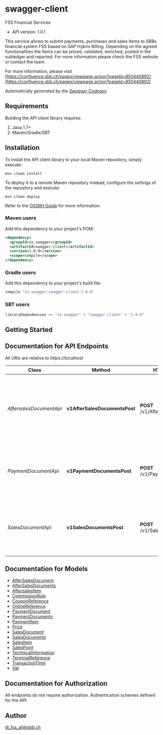 # swagger-client

FSS Financial Services
- API version: 1.0.1

This service allows to submit payments, purchases and sales Items to SBBs financial system FSS based on SAP Hybris Billing. Depending on the agreed functionalities the Items can be priced, validated, enriched, posted in the subledger and reported. For more information please check the FSS website or contact the team.

  For more information, please visit [https://confluence.sbb.ch/pages/viewpage.action?pageId=850440892](https://confluence.sbb.ch/pages/viewpage.action?pageId=850440892)

*Automatically generated by the [Swagger Codegen](https://github.com/swagger-api/swagger-codegen)*

## Requirements

Building the API client library requires:
1. Java 1.7+
2. Maven/Gradle/SBT

## Installation

To install the API client library to your local Maven repository, simply execute:

```shell
mvn clean install
```

To deploy it to a remote Maven repository instead, configure the settings of the repository and execute:

```shell
mvn clean deploy
```

Refer to the [OSSRH Guide](http://central.sonatype.org/pages/ossrh-guide.html) for more information.

### Maven users

Add this dependency to your project's POM:

```xml
<dependency>
  <groupId>io.swagger</groupId>
  <artifactId>swagger-client</artifactId>
  <version>1.0.0</version>
  <scope>compile</scope>
</dependency>
```

### Gradle users

Add this dependency to your project's build file:

```groovy
compile "io.swagger:swagger-client:1.0.0"
```

### SBT users

```scala
libraryDependencies += "io.swagger" % "swagger-client" % "1.0.0"
```

## Getting Started

## Documentation for API Endpoints

All URIs are relative to *https://localhost*

Class | Method | HTTP request | Description
------------ | ------------- | ------------- | -------------
*AftersalesDocumentApi* | **v1AfterSalesDocumentsPost** | **POST** /v1/AfterSalesDocuments | The service submits aftersales Documents (refund, cancelation) to SBBs financial System FSS based on SAP Brim.
*PaymentDocumentApi* | **v1PaymentDocumentsPost** | **POST** /v1/PaymentDocuments | The service submits payments Documents to SBBs financial System FSS based on SAP Brim.
*SalesDocumentApi* | **v1SalesDocumentsPost** | **POST** /v1/SalesDocuments | The service submits sales Documents to SBBs financial System FSS based on SAP Brim.


## Documentation for Models

 - [AfterSalesDocument](AfterSalesDocument.md)
 - [AfterSalesDocuments](AfterSalesDocuments.md)
 - [AftersalesItem](AftersalesItem.md)
 - [CommissionRule](CommissionRule.md)
 - [CouponReference](CouponReference.md)
 - [OnlineReference](OnlineReference.md)
 - [PaymentDocument](PaymentDocument.md)
 - [PaymentDocuments](PaymentDocuments.md)
 - [PaymentItem](PaymentItem.md)
 - [Price](Price.md)
 - [SalesDocument](SalesDocument.md)
 - [SalesDocuments](SalesDocuments.md)
 - [SalesItem](SalesItem.md)
 - [SalesPoint](SalesPoint.md)
 - [TechnicalInformation](TechnicalInformation.md)
 - [TerminalReference](TerminalReference.md)
 - [TransactionTime](TransactionTime.md)
 - [Vat](Vat.md)


## Documentation for Authorization

All endpoints do not require authorization.
Authentication schemes defined for the API:

## Author

dl_fss_all@sbb.ch
